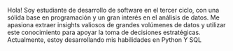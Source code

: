 Hola! Soy estudiante de desarrollo de software en el tercer ciclo, con una sólida base en programación y un gran interés en el análisis de datos. Me apasiona extraer insights valiosos de grandes volúmenes de datos y utilizar este conocimiento para apoyar la toma de decisiones estratégicas. Actualmente, estoy desarrollando mis habilidades en Python Y SQL
